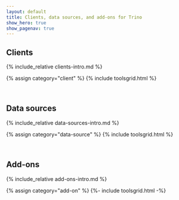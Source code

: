```yaml
---
layout: default
title: Clients, data sources, and add-ons for Trino
show_hero: true
show_pagenav: true
---
```


## Clients

{% include_relative clients-intro.md %}

{% assign category="client" %}
{% include toolsgrid.html %}

<br>

## Data sources

{% include_relative data-sources-intro.md %}

{% assign category="data-source" %}
{% include toolsgrid.html %}

<br>

## Add-ons

{% include_relative add-ons-intro.md %}

{% assign category="add-on" %}
{%- include toolsgrid.html -%}
